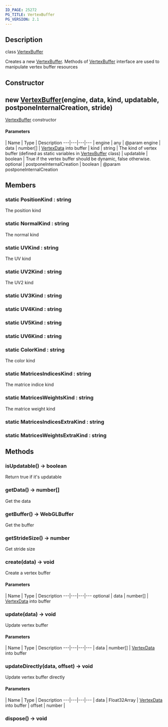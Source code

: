 ```yaml
---
ID_PAGE: 25272
PG_TITLE: VertexBuffer
PG_VERSION: 2.1
---
```

## Description

class [VertexBuffer](/classes/2.3/VertexBuffer)

Creates a new [VertexBuffer](/classes/2.3/VertexBuffer). Methods of [VertexBuffer](/classes/2.3/VertexBuffer) interface are used to manipulate vertex buffer resources

## Constructor

## new [VertexBuffer](/classes/2.3/VertexBuffer)(engine, data, kind, updatable, postponeInternalCreation, stride)

[VertexBuffer](/classes/2.3/VertexBuffer) constructor

#### Parameters
 | Name | Type | Description
---|---|---|---
 | engine | any |   @param engine
 | data | number[] |   [VertexData](/classes/2.3/VertexData) into buffer
 | kind | string |   The kind of vertex buffer (defined as static variables in [VertexBuffer](/classes/2.3/VertexBuffer) class)
 | updatable | boolean |   True if the vertex buffer should be dynamic, false otherwise.
optional | postponeInternalCreation | boolean |   @param postponeInternalCreation
## Members

### static PositionKind : string

The position kind

### static NormalKind : string

The normal kind

### static UVKind : string

The UV kind

### static UV2Kind : string

The UV2 kind

### static UV3Kind : string



### static UV4Kind : string



### static UV5Kind : string



### static UV6Kind : string



### static ColorKind : string

The color kind

### static MatricesIndicesKind : string

The matrice indice kind

### static MatricesWeightsKind : string

The matrice weight kind

### static MatricesIndicesExtraKind : string



### static MatricesWeightsExtraKind : string



## Methods

### isUpdatable() &rarr; boolean

Return true if it's updatable
### getData() &rarr; number[]

Get the data
### getBuffer() &rarr; WebGLBuffer

Get the buffer
### getStrideSize() &rarr; number

Get stride size
### create(data) &rarr; void

Create a vertex buffer

#### Parameters
 | Name | Type | Description
---|---|---|---
optional | data | number[] |   [VertexData](/classes/2.3/VertexData) into buffer

### update(data) &rarr; void

Update vertex buffer

#### Parameters
 | Name | Type | Description
---|---|---|---
 | data | number[] |   [VertexData](/classes/2.3/VertexData) into buffer

### updateDirectly(data, offset) &rarr; void

Update vertex buffer directly

#### Parameters
 | Name | Type | Description
---|---|---|---
 | data | Float32Array |   [VertexData](/classes/2.3/VertexData) into buffer
 | offset | number |   
### dispose() &rarr; void



